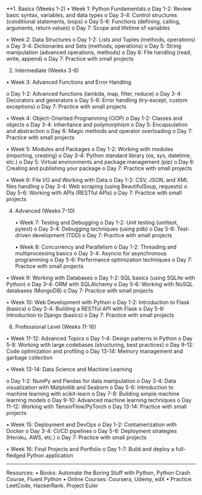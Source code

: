 **1. Basics (Weeks 1-2)
  •	Week 1: Python Fundamentals
o	Day 1-2: Review basic syntax, variables, and data types
o	Day 3-4: Control structures (conditional statements, loops)
o	Day 5-6: Functions (defining, calling, arguments, return values)
o	Day 7: Scope and lifetime of variables

  •	Week 2: Data Structures
o	Day 1-2: Lists and Tuples (methods, operations)
o	Day 3-4: Dictionaries and Sets (methods, operations)
o	Day 5: String manipulation (advanced operations, methods)
o	Day 6: File handling (read, write, append)
o	Day 7: Practice with small projects

2. Intermediate (Weeks 3-6)

  •	Week 3: Advanced Functions and Error Handling

o	Day 1-2: Advanced functions (lambda, map, filter, reduce)
o	Day 3-4: Decorators and generators
o	Day 5-6: Error handling (try-except, custom exceptions)
o	Day 7: Practice with small projects

  •	Week 4: Object-Oriented Programming (OOP)
o	Day 1-2: Classes and objects
o	Day 3-4: Inheritance and polymorphism
o	Day 5: Encapsulation and abstraction
o	Day 6: Magic methods and operator overloading
o	Day 7: Practice with small projects

  •	Week 5: Modules and Packages
o	Day 1-2: Working with modules (importing, creating)
o	Day 3-4: Python standard library (os, sys, datetime, etc.)
o	Day 5: Virtual environments and package management (pip)
o	Day 6: Creating and publishing your package
o	Day 7: Practice with small projects

  •	Week 6: File I/O and Working with Data
o	Day 1-2: CSV, JSON, and XML files handling
o	Day 3-4: Web scraping (using BeautifulSoup, requests)
o	Day 5-6: Working with APIs (RESTful APIs)
o	Day 7: Practice with small projects

4. Advanced (Weeks 7-10)


    •	Week 7: Testing and Debugging
o	Day 1-2: Unit testing (unittest, pytest)
o	Day 3-4: Debugging techniques (using pdb)
o	Day 5-6: Test-driven development (TDD)
o	Day 7: Practice with small projects

   •	Week 8: Concurrency and Parallelism
o	Day 1-2: Threading and multiprocessing basics
o	Day 3-4: Asyncio for asynchronous programming
o	Day 5-6: Performance optimization techniques
o	Day 7: Practice with small projects

  •	Week 9: Working with Databases
o	Day 1-2: SQL basics (using SQLite with Python)
o	Day 3-4: ORM with SQLAlchemy
o	Day 5-6: Working with NoSQL databases (MongoDB)
o	Day 7: Practice with small projects

  •	Week 10: Web Development with Python
o	Day 1-2: Introduction to Flask (basics)
o	Day 3-4: Building a RESTful API with Flask
o	Day 5-6: Introduction to Django (basics)
o	Day 7: Practice with small projects

6. Professional Level (Weeks 11-16)

  •	Week 11-12: Advanced Topics
o	Day 1-4: Design patterns in Python
o	Day 5-8: Working with large codebases (structuring, best practices)
o	Day 9-12: Code optimization and profiling
o	Day 13-14: Memory management and garbage collection

  •	Week 13-14: Data Science and Machine Learning
  
o	Day 1-2: NumPy and Pandas for data manipulation
o	Day 3-4: Data visualization with Matplotlib and Seaborn
o	Day 5-6: Introduction to machine learning with scikit-learn
o	Day 7-8: Building simple machine learning models
o	Day 9-10: Advanced machine learning techniques
o	Day 11-12: Working with TensorFlow/PyTorch
o	Day 13-14: Practice with small projects

  •	Week 15: Deployment and DevOps
o	Day 1-2: Containerization with Docker
o	Day 3-4: CI/CD pipelines
o	Day 5-6: Deployment strategies (Heroku, AWS, etc.)
o	Day 7: Practice with small projects

  •	Week 16: Final Projects and Portfolio
o	Day 1-7: Build and deploy a full-fledged Python application
________________________________________
Resources:
•	Books: Automate the Boring Stuff with Python, Python Crash Course, Fluent Python
•	Online Courses: Coursera, Udemy, edX
•	Practice: LeetCode, HackerRank, Project Euler

